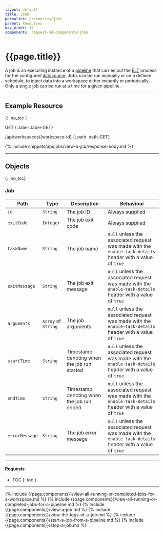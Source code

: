 ```yaml
---
layout: default
title: Jobs
permalink: /resources/jobs
parent: Resources
nav_order: 13
components: request-md-components/jobs
---
```


# {{page.title}}

A job is an executing instance of a [pipeline](pipelines) that carries out the [ELT](https://en.wikipedia.org/wiki/Extract,_load,_transform) process for the configured [datasource](datasources). Jobs can be run manually or on a defined schedule, to inject data into a workspace either instantly or periodically. Only a single job can be run at a time for a given pipeline. 

---

## Example Resource
{: .no_toc }

GET
{:.label .label-GET}

/api/workspaces/{workspace-id}
{:.path .path-GET}

{% include snippets/api/jobs/view-a-job/response-body.md %}

---

## Objects
{: .no_toc}

### Job

Path | Type | Description | Behaviour
---- | ---- | ----------- | -----
`id` | `String` | The job ID | Always supplied
`exitCode` | `Integer` | The job exit code | Always supplied
`taskName` | `String` | The job name | `null` unless the associated request was made with the `enable-task-details` header with a value of `true`
`exitMessage` | `String` | The job exit message | `null` unless the associated request was made with the `enable-task-details` header with a value of `true`
`arguments` | `Array` of `String` | The job arguments | `null` unless the associated request was made with the `enable-task-details` header with a value of `true`
`startTime` | `String` | Timestamp denoting when the job run started | `null` unless the associated request was made with the `enable-task-details` header with a value of `true`
`endTime` | `String` | Timestamp denoting when the job run ended | `null` unless the associated request was made with the `enable-task-details` header with a value of `true`
`errorMessage` | `String` | The job error message | `null` unless the associated request was made with the `enable-task-details` header with a value of `true`

---

#### Requests

- TOC
{: toc }

---

{% include {{page.components}}/view-all-running-or-completed-jobs-for-a-workspace.md %}
{% include {{page.components}}/view-all-running-or-completed-jobs-for-a-pipeline.md %}
{% include {{page.components}}/view-a-job.md %}
{% include {{page.components}}/view-the-logs-of-a-job.md %}
{% include {{page.components}}/start-a-job-from-a-pipeline.md %}
{% include {{page.components}}/stop-a-job.md %}
